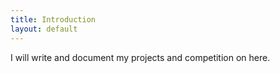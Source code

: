 ```yaml
---
title: Introduction
layout: default
---
```


I will write and document my projects and competition on here.
